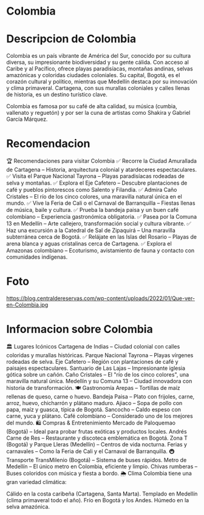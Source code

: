 # Colombia

# Descripcion de Colombia
Colombia es un país vibrante de América del Sur, conocido por su cultura diversa, su impresionante biodiversidad y su gente cálida. Con acceso al Caribe y al Pacífico, ofrece playas paradisíacas, montañas andinas, selvas amazónicas y coloridas ciudades coloniales. Su capital, Bogotá, es el corazón cultural y político, mientras que Medellín destaca por su innovación y clima primaveral. Cartagena, con sus murallas coloniales y calles llenas de historia, es un destino turístico clave.

Colombia es famosa por su café de alta calidad, su música (cumbia, vallenato y reguetón) y por ser la cuna de artistas como Shakira y Gabriel García Márquez.

# Recomendacion
🏆 Recomendaciones para visitar Colombia
✅ Recorre la Ciudad Amurallada de Cartagena – Historia, arquitectura colonial y atardeceres espectaculares.
✅ Visita el Parque Nacional Tayrona – Playas paradisíacas rodeadas de selva y montañas.
✅ Explora el Eje Cafetero – Descubre plantaciones de café y pueblos pintorescos como Salento y Filandia.
✅ Admira Caño Cristales – El río de los cinco colores, una maravilla natural única en el mundo.
✅ Vive la Feria de Cali o el Carnaval de Barranquilla – Fiestas llenas de música, baile y cultura.
✅ Prueba la bandeja paisa y un buen café colombiano – Experiencia gastronómica obligatoria.
✅ Pasea por la Comuna 13 en Medellín – Arte callejero, transformación social y cultura vibrante.
✅ Haz una excursión a la Catedral de Sal de Zipaquirá – Una maravilla subterránea cerca de Bogotá.
✅ Relájate en las Islas del Rosario – Playas de arena blanca y aguas cristalinas cerca de Cartagena.
✅ Explora el Amazonas colombiano – Ecoturismo, avistamiento de fauna y contacto con comunidades indígenas.

# Foto
https://blog.centraldereservas.com/wp-content/uploads/2022/01/Que-ver-en-Colombia.jpg

# Informacion sobre Colombia
🏛️ Lugares Icónicos
Cartagena de Indias – Ciudad colonial con calles coloridas y murallas históricas.
Parque Nacional Tayrona – Playas vírgenes rodeadas de selva.
Eje Cafetero – Región con plantaciones de café y paisajes espectaculares.
Santuario de Las Lajas – Impresionante iglesia gótica sobre un cañón.
Caño Cristales – El "río de los cinco colores", una maravilla natural única.
Medellín y su Comuna 13 – Ciudad innovadora con historia de transformación.
🍽️ Gastronomía
Arepas – Tortillas de maíz rellenas de queso, carne o huevo.
Bandeja Paisa – Plato con frijoles, carne, arroz, huevo, chicharrón y plátano maduro.
Ajiaco – Sopa de pollo con papa, maíz y guasca, típica de Bogotá.
Sancocho – Caldo espeso con carne, yuca y plátano.
Café colombiano – Considerado uno de los mejores del mundo.
🛍️ Compras & Entretenimiento
Mercado de Paloquemao (Bogotá) – Ideal para probar frutas exóticas y productos locales.
Andrés Carne de Res – Restaurante y discoteca emblemática en Bogotá.
Zona T (Bogotá) y Parque Lleras (Medellín) – Centros de vida nocturna.
Ferias y carnavales – Como la Feria de Cali y el Carnaval de Barranquilla.
🚇 Transporte
TransMilenio (Bogotá) – Sistema de buses rápidos.
Metro de Medellín – El único metro en Colombia, eficiente y limpio.
Chivas rumberas – Buses coloridos con música y fiesta a bordo.
🌦️ Clima
Colombia tiene una gran variedad climática:

Cálido en la costa caribeña (Cartagena, Santa Marta).
Templado en Medellín (clima primaveral todo el año).
Frío en Bogotá y los Andes.
Húmedo en la selva amazónica.